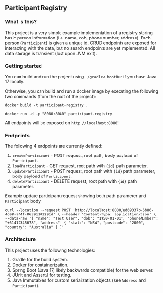 ## Participant Registry

### What is this?

This project is a very simple example implementation of a registry storing basic person information (i.e. name, dob, phone number, address). Each person (`Participant`) is given a unique id. CRUD endpoints are exposed for interacting with the data, but no search endpoints are yet implemented. All data storage is transient (lost upon JVM exit).

### Getting started

You can build and run the project using `./gradlew bootRun` if you have Java 17 locally. 

Otherwise, you can build and run a docker image by executing the following two commands (from the root of the project):

`docker build -t participant-registry .`

`docker run -d -p "8080:8080" participant-registry`

All endpoints will be exposed on `http://localhost:8080`!

### Endpoints

The following 4 endpoints are currently defined:

1. `createParticipant` - POST request, root path, body payload of `Participant`.
2. `loadParticipant` - GET request, root path with `{id}` path parameter.
3. `updateParticipant` - POST request, root path with `{id}` path parameter, body payload of `Participant`.
4. `deleteParticipant` - DELETE request, root path with `{id}` path parameter.

Example update participant request showing both path parameter and `Participant` body:

`curl --location --request POST 'http://localhost:8080/ed69337b-6b86-4c08-a44f-86391101291d' \
--header 'Content-Type: application/json' \
--data-raw '{
"name": "Test User",
"dob": "1950-01-01",
"phoneNumber": "+61412345678",
"address": {
"state": "NSW",
"postcode": "2000",
"country": "Australia"
}
}'`

### Architecture

This project uses the following technologies:
1. Gradle for the build system.
2. Docker for containerization.
3. Spring Boot (Java 17, likely backwards compatible) for the web server.
4. JUnit and AssertJ for testing.
5. Java Immutables for custom serialization objects (see `Address` and `Participant`).

